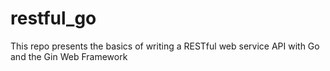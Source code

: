 # restful_go


This repo presents the basics of writing a RESTful web service API with Go and the Gin Web Framework 